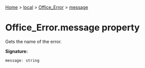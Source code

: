[Home](./index) &gt; [local](local.md) &gt; [Office\_Error](local.office_error.md) &gt; [message](local.office_error.message.md)

# Office\_Error.message property

Gets the name of the error.

**Signature:**
```javascript
message: string
```
